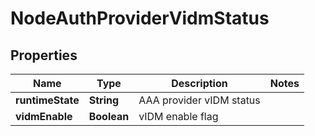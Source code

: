 # NodeAuthProviderVidmStatus

## Properties
Name | Type | Description | Notes
------------ | ------------- | ------------- | -------------
**runtimeState** | **String** | AAA provider vIDM status | 
**vidmEnable** | **Boolean** | vIDM enable flag | 
